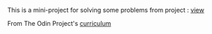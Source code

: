 This is a mini-project for solving some problems from project : [view]( https://rajat-dhyani.github.io/project_euler/)






From The Odin Project's [curriculum](http://www.theodinproject.com/courses/web-development-101/lessons/javascript-basics)